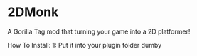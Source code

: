 # 2DMonk
A Gorilla Tag mod that turning your game into a 2D platformer!

How To Install:
     1: Put it into your plugin folder dumby
